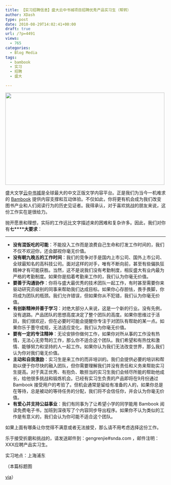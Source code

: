 ```yaml
---
title: 【实习招聘信息】盛大云中书城项目招聘优秀产品实习生（帮转）
author: XDash
type: post
date: 2010-08-29T14:02:41+00:00
draft: true
url: /?p=4491
views:
  - 765
categories:
  - Blog Media
tags:
  - bambook
  - 实习
  - 招聘
  - 盛大

---
```

[<img loading="lazy" decoding="async" class="alignnone size-full wp-image-4496" title="Stormtroopers new job" src="http://www.fanbing.net/wp-content/uploads/2010/08/2010-08-29_215521.png" alt="" width="500" height="290" />][1]

盛大文学<a href="http://cloudary.sdo.com/" target="_blank">云中书城</a>是全球最大的中文正版文学内容平台。正是我们为当今一机难求的 <a href="http://bambook.sdo.com/" target="_blank">Bambook</a> 提供内容支撑和互动体验。不仅如此，你将更有机会成为我们改变图书产业和人们阅读行为的历史见证者。我得承认，对于喜欢挑战的朋友来说，这份工作实在是很给力。

抛开愿景和理想，实际的工作远比文字描述来的困难和复杂许多。因此，我们对你有**七****大要求**：

 ****

  * <span style="font-weight: normal;"><strong>没有混饭吃的可能</strong>：不能投入工作而是浪费自己生命和打发工作时间的，我们不仅不欢迎你，还会鄙视你毫无价值。</span>
  * <span style="font-weight: normal;"><strong>没有朝九晚五的工作时间</strong>：我们的竞争对手是国内上市公司、国外上市公司、全球最知名的高科技公司。面对这样的对手，唯有不断向前，甚至有些偏执狂精神才有可能获胜。当然，这不是说我们没有考勤制度，相反盛大有业内最为严格的考勤制度。如果你是掐着考勤来工作的，我们认为你毫无价值。</span>
  * <span style="font-weight: normal;"><strong>要善于沟通协作</strong>：你将与盛大最优秀的技术团队一起工作，有时甚至需要你来驱动研究员级别的同事来帮助我们达成目标。如果你心存胆怯，畏手畏脚，你将成为团队的瓶颈。我们允许错误，但如果你从不犯错，我们认为你毫无价值。<br /> </span>
  * <span style="font-weight: normal;"><strong>有创新精神并善于学习</strong>：对绝大部分人来说，这是一个新的行业。没有先例，没有退路。产品团队的思想高度决定了整个团队的高度。如果你思维过于活跃，我们很欢迎，但在必要时可能会提醒你专注于对团队有帮助的某一点。如果你乐于墨守成规，无法适应变化，我们认为你毫无价值。</span>
  * <span style="font-weight: normal;"><strong>要有一定的专注精神</strong>：无论安排你做何工作，如果你对所从事的工作没有热情，无法心无旁骛的工作，那么你不适合这个团队。我们希望和有热忱和激情、能够努力和坚持的人一起工作。如果你认为我们无法改变世界，那么我们认为你对我们毫无价值。</span>
  * <span style="font-weight: normal;"><strong>主动和自我激励</strong>：实习生是来工作的而非培训的。我们会提供必要的培训和帮助以便于你尽快的融入团队，但你需要理解我们并没有责任和义务来帮助实习生提高。对于真正优秀、有抱负、敢担当的实习生我们会倾尽所能的帮助他成长，给他很多挑战和锻炼机会。已经有实习生负责的产品即将在9月份通过 Bambook 接受用户的考验了。但机会通常是留给有准备的人的，如果你总是在等待，总是被动的等待任务的分配，我们将不会信任你，并会认为你毫无价值。</span>
  * <span style="font-weight: normal;"><strong>有爱心并支持公益事业</strong>：我们有同事为了让希望小学的同学能用 Bambook 阅读免费电子书，加班到深夜写了个内容同步导出程序。如果你不认为类似的工作是有意义的，我们会认为你可能不适合这个团队。</span>

如果上面有哪条让你觉得不满意或者无法接受，那么请不用考虑选择这份工作。

<p id="aeaoofnhgocdbnbeljkmbjdmhbcokfdb-mousedown">
  乐于接受折磨和挑战的，请发送邮件到：gengrenjie#snda.com ，邮件注明：XXX应聘产品实习生。
</p>

实习地点：上海浦东

<!--more-->（本篇标题图 

<a href="http://www.flickr.com/photos/kuro_no_kishi/4255488458/" target="_blank">via</a>）

 [1]: http://www.fanbing.net/wp-content/uploads/2010/08/2010-08-29_215521.png